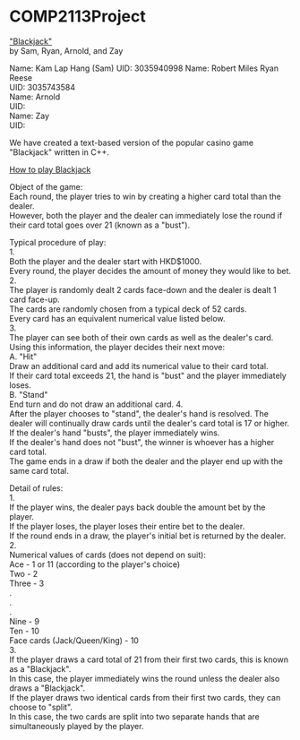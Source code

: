 # COMP2113Project
<ins>"Blackjack"</ins>  
by Sam, Ryan, Arnold, and Zay

Name: Kam Lap Hang (Sam)
UID: 3035940998
Name: Robert Miles Ryan Reese  
UID: 3035743584  
Name: Arnold  
UID:  
Name: Zay  
UID:  

We have created a text-based version of the popular casino game "Blackjack" written in C++.

<ins>How to play Blackjack</ins>

Object of the game:  
	Each round, the player tries to win by creating a higher card total than the dealer.  
	However, both the player and the dealer can immediately lose the round if their card total goes over 21 (known as a "bust").  

Typical procedure of play:  
1.  
	Both the player and the dealer start with HKD$1000.  
	Every round, the player decides the amount of money they would like to bet.  
2.  
	The player is randomly dealt 2 cards face-down and the dealer is dealt 1 card face-up.  
	The cards are randomly chosen from a typical deck of 52 cards.  
	Every card has an equivalent numerical value listed below.  
3.  
	The player can see both of their own cards as well as the dealer's card.  
	Using this information, the player decides their next move:  
		A. "Hit"  
			Draw an additional card and add its numerical value to their card total.  
			If their card total exceeds 21, the hand is "bust" and the player immediately loses.  
		B. "Stand"  
			End turn and do not draw an additional card.
4.  
	After the player chooses to "stand", the dealer's hand is resolved. 
	The dealer will continually draw cards until the dealer's card total is 17 or higher.  
	If the dealer's hand "busts", the player immediately wins.  
	If the dealer's hand does not "bust", the winner is whoever has a higher card total.  
	The game ends in a draw if both the dealer and the player end up with the same card total.  

Detail of rules:  
1.  
	If the player wins, the dealer pays back double the amount bet by the player.  
	If the player loses, the player loses their entire bet to the dealer.  
	If the round ends in a draw, the player's initial bet is returned by the dealer.  
2.  
	Numerical values of cards (does not depend on suit):  
	Ace - 1 or 11 (according to the player's choice)  
	Two - 2  
	Three - 3  
	.  
	.  
	.  
	Nine - 9  
	Ten - 10  
	Face cards (Jack/Queen/King) - 10  
3.  
	If the player draws a card total of 21 from their first two cards, this is known as a "Blackjack".  
	In this case, the player immediately wins the round unless the dealer also draws a "Blackjack".  
	If the player draws two identical cards from their first two cards, they can choose to "split".  
	In this case, the two cards are split into two separate hands that are simultaneously played by the player.  
